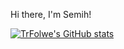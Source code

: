 Hi there, I'm Semih!

[![TrFolwe's GitHub stats](https://github-readme-stats.vercel.app/api?username=TrFolwe)](https://github.com/TrFolwe/github-readme-stats)

